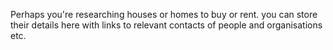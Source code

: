 Perhaps you're researching houses or homes to buy or rent. you can store their details here with links to relevant contacts of people and organisations etc.
